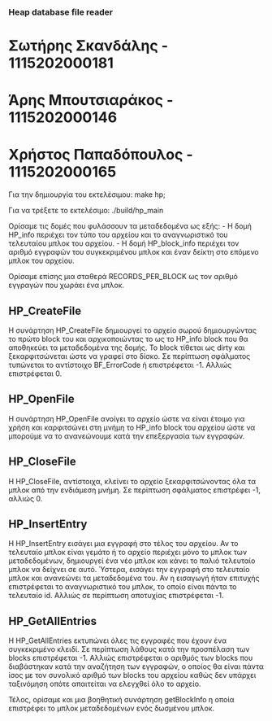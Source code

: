 ### Heap database file reader

# Σωτήρης Σκανδάλης - 1115202000181
# Άρης Μπουτσιαράκος - 1115202000146
# Χρήστος Παπαδόπουλος - 1115202000165


Για την δημιουργία του εκτελέσιμου:
	make hp;

Για να τρέξετε το εκτελέσιμο:
	./build/hp_main


Ορίσαμε τις δομές που φυλάσσουν τα μεταδεδομένα ως εξής: 
	- Η δομή HP_info περιέχει τον τύπο του αρχείου και το αναγνωριστικό του τελευταίου μπλοκ του αρχείου.
	- Η δομή HP_block_info περιέχει τον αριθμό εγγραφών του συγκεκριμένου μπλοκ 
	και έναν δείκτη στο επόμενο μπλοκ του αρχείου.

Ορίσαμε επίσης μια σταθερά RECORDS_PER_BLOCK ως τον αριθμό εγγραγών που χωράει ένα μπλοκ.

## HP_CreateFile
Η συνάρτηση HP_CreateFile δημιουργεί το αρχείο σωρού δημιουργώντας το πρώτο block του και 
αρχικοποιώντας το ως το HP_info block που θα αποθηκεύει τα μεταδεδομένα της δομής.
Το block τίθεται ως dirty και ξεκαρφιτσώνεται ώστε να γραφεί στο δίσκο.
Σε περίπτωση σφάλματος τυπώνεται το αντίστοιχο BF_ErrorCode ή επιστρέφεται -1.
Αλλιώς επιστρέφεται 0.

## HP_OpenFile
Η συνάρτηση HP_OpenFile ανοίγει το αρχείο ώστε να είναι έτοιμο για χρήση και καρφιτσώνει στη μνήμη 
το HP_info block του αρχείου ώστε να μπορούμε να το ανανεώνουμε κατά την επεξεργασία των εγγραφών.

## HP_CloseFile
Η HP_CloseFile, αντίστοιχα, κλείνει το αρχείο ξεκαρφιτσώνοντας όλα τα μπλοκ από την ενδιάμεση μνήμη.
Σε περίπτωση σφάλματος επιστρέφει -1, αλλιώς  0. 

## HP_InsertEntry
Η HP_InsertEntry εισάγει μια εγγραφή στο τέλος του αρχείου. Αν το τελευταίο μπλοκ είναι γεμάτο ή 
το αρχείο περιέχει μόνο το μπλοκ των μεταδεδομένων, δημιουργεί ένα νέο μπλοκ και κάνει το παλιό τελευταίο 
μπλοκ να δείχνει σε αυτό. Ύστερα, εισάγει την εγγραφή στο τελευταίο μπλοκ και ανανεώνει τα μεταδεδομένα του.
Αν η εισαγωγή ήταν επιτυχής επιστρέφεται το αναγνωριστικό του μπλοκ, το οποίο είναι πάντα το τελευταίο id.
Αλλιώς σε περίπτωση αποτυχίας επιστρέφεται -1.

## HP_GetAllEntries
H HP_GetAllEntries εκτυπώνει όλες τις εγγραφές που έχουν ένα συγκεκριμένο κλειδί.
Σε περίπτωση λάθους κατά την προσπέλαση των blocks επιστρέφεται -1.
Αλλιώς επιστρέφεται ο αριθμός των blocks που διαβάστηκαν κατά την αναζήτηση των εγγραφών, 
ο οποίος θα είναι πάντα ίσος με τον συνολικό αριθμό των blocks του αρχείου καθώς δεν υπάρχει ταξινόμηση 
οπότε απαιτείται να ελεγχθεί όλο το αρχείο.


Τέλος, ορίσαμε και μια βοηθητική συνάρτηση getBlockInfo η οποία επιστρέφει το μπλοκ μεταδεδομένων ενός δωσμένου μπλοκ.

